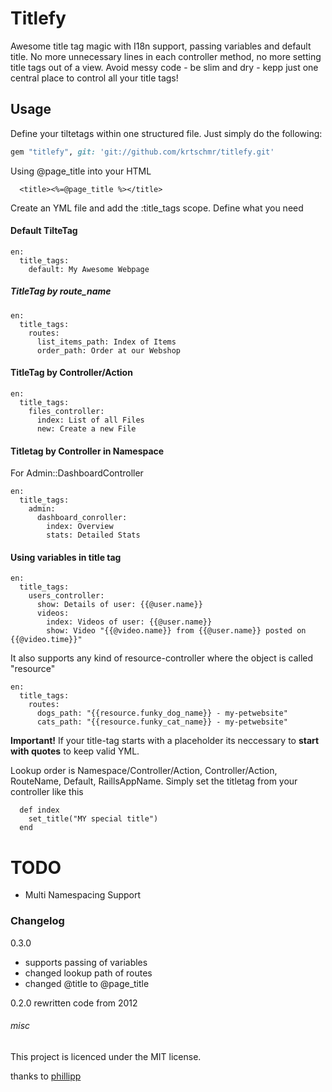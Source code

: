 # Titlefy

Awesome title tag magic with I18n support, passing variables and default title. 
No more unnecessary lines in each controller method, no more setting title tags out of a view. 
Avoid messy code - be slim and dry - kepp just one central place to control all your title tags!

## Usage
Define your tiltetags within one structured file. Just simply do the following:

```ruby
gem "titlefy", git: 'git://github.com/krtschmr/titlefy.git'
```

Using @page_title into your HTML 
````
  <title><%=@page_title %></title>
````



Create an YML file and add the :title_tags scope. Define what you need


#### Default TilteTag
    en:
      title_tags:
        default: My Awesome Webpage

##### TitleTag by route_name
    en:
      title_tags:
        routes:
          list_items_path: Index of Items
          order_path: Order at our Webshop
    
#### TitleTag by Controller/Action      
    en:
      title_tags:
        files_controller:
          index: List of all Files
          new: Create a new File          

#### Titletag by Controller in Namespace        
For Admin::DashboardController

    en:
      title_tags:
        admin: 
          dashboard_conroller:
            index: Overview
            stats: Detailed Stats
            
            

#### Using variables in title tag

    en:
      title_tags:  
        users_controller:
          show: Details of user: {{@user.name}}
          videos:
            index: Videos of user: {{@user.name}}
            show: Video "{{@video.name}} from {{@user.name}} posted on {{@video.time}}"


It also supports any kind of resource-controller where the object is called "resource"

    en:
      title_tags:  
        routes: 
          dogs_path: "{{resource.funky_dog_name}} - my-petwebsite"
          cats_path: "{{resource.funky_cat_name}} - my-petwebsite"

**Important!**
If your title-tag starts with a placeholder its neccessary to **start with quotes** to keep valid YML.


            
Lookup order is Namespace/Controller/Action, Controller/Action, RouteName, Default, RaillsAppName. 
Simply set the titletag from your controller like this
````
  def index
    set_title("MY special title")
  end
````


# TODO
- Multi Namespacing Support

### Changelog

0.3.0 
 - supports passing of variables
 - changed lookup path of routes
 - changed @title to @page_title

0.2.0 rewritten code from 2012








###### misc
This project is licenced under the MIT license.



thanks to [phillipp](https://github.com/phillipp)
